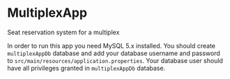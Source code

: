 # MultiplexApp
Seat reservation system for a multiplex

In order to run this app you need MySQL 5.x installed.
You should create `multiplexAppDb` database and add your database
username and password to `src/main/resources/application.properties`.
Your database user should have all privileges granted in `multiplexAppDb` database.
